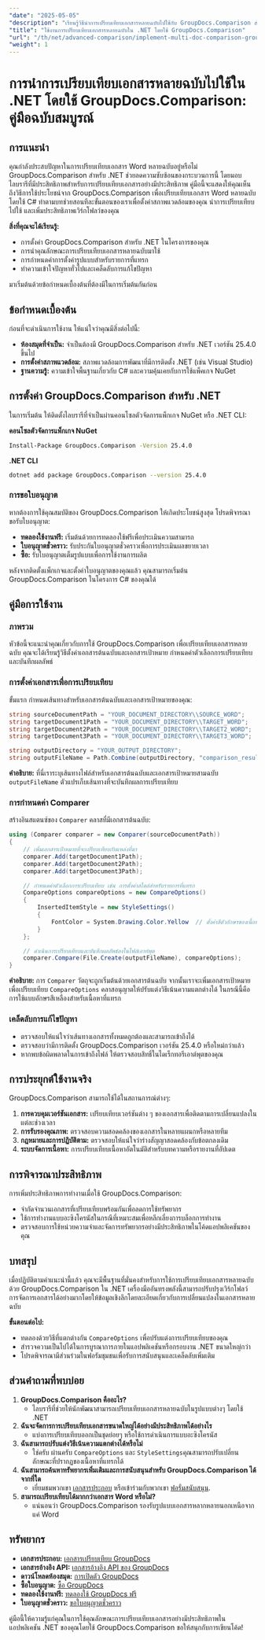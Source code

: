 ```yaml
---
"date": "2025-05-05"
"description": "เรียนรู้วิธีนำการเปรียบเทียบเอกสารหลายฉบับไปใช้กับ GroupDocs.Comparison สำหรับ .NET คู่มือนี้ครอบคลุมถึงการตั้งค่า การกำหนดค่า และการใช้งานจริง"
"title": "ใช้งานการเปรียบเทียบเอกสารหลายฉบับใน .NET โดยใช้ GroupDocs.Comparison"
"url": "/th/net/advanced-comparison/implement-multi-doc-comparison-groupdocs-net/"
"weight": 1
---
```


# การนำการเปรียบเทียบเอกสารหลายฉบับไปใช้ใน .NET โดยใช้ GroupDocs.Comparison: คู่มือฉบับสมบูรณ์

## การแนะนำ

คุณกำลังประสบปัญหาในการเปรียบเทียบเอกสาร Word หลายฉบับอยู่หรือไม่ GroupDocs.Comparison สำหรับ .NET ช่วยลดความซับซ้อนของกระบวนการนี้ โดยมอบไลบรารีที่มีประสิทธิภาพสำหรับการเปรียบเทียบเอกสารอย่างมีประสิทธิภาพ คู่มือนี้จะแสดงให้คุณเห็นถึงวิธีการใช้ประโยชน์จาก GroupDocs.Comparison เพื่อเปรียบเทียบเอกสาร Word หลายฉบับโดยใช้ C# ทำตามบทช่วยสอนทีละขั้นตอนของเราเพื่อตั้งค่าสภาพแวดล้อมของคุณ นำการเปรียบเทียบไปใช้ และเพิ่มประสิทธิภาพเวิร์กโฟลว์ของคุณ

**สิ่งที่คุณจะได้เรียนรู้:**
- การตั้งค่า GroupDocs.Comparison สำหรับ .NET ในโครงการของคุณ
- การนำคุณลักษณะการเปรียบเทียบเอกสารหลายฉบับมาใช้
- การกำหนดค่าการตั้งค่ารูปแบบสำหรับรายการที่แทรก
- ทำความเข้าใจปัญหาทั่วไปและเคล็ดลับการแก้ไขปัญหา

มาเริ่มต้นด้วยข้อกำหนดเบื้องต้นที่ต้องมีในการเริ่มต้นกันก่อน

## ข้อกำหนดเบื้องต้น

ก่อนที่จะดำเนินการใช้งาน ให้แน่ใจว่าคุณมีสิ่งต่อไปนี้:
- **ห้องสมุดที่จำเป็น:** จำเป็นต้องมี GroupDocs.Comparison สำหรับ .NET เวอร์ชัน 25.4.0 ขึ้นไป
- **การตั้งค่าสภาพแวดล้อม:** สภาพแวดล้อมการพัฒนาที่มีการติดตั้ง .NET (เช่น Visual Studio)
- **ฐานความรู้:** ความเข้าใจพื้นฐานเกี่ยวกับ C# และความคุ้นเคยกับการใช้แพ็คเกจ NuGet

## การตั้งค่า GroupDocs.Comparison สำหรับ .NET

ในการเริ่มต้น ให้ติดตั้งไลบรารีที่จำเป็นผ่านคอนโซลตัวจัดการแพ็กเกจ NuGet หรือ .NET CLI:

**คอนโซลตัวจัดการแพ็กเกจ NuGet**
```bash
Install-Package GroupDocs.Comparison -Version 25.4.0
```

**.NET CLI**
```bash
dotnet add package GroupDocs.Comparison --version 25.4.0
```

### การขอใบอนุญาต

หากต้องการใช้คุณสมบัติของ GroupDocs.Comparison ให้เกิดประโยชน์สูงสุด โปรดพิจารณาขอรับใบอนุญาต:
- **ทดลองใช้งานฟรี:** เริ่มต้นด้วยการทดลองใช้ฟรีเพื่อประเมินความสามารถ
- **ใบอนุญาตชั่วคราว:** รับประกันใบอนุญาตชั่วคราวเพื่อการประเมินผลขยายเวลา
- **ซื้อ:** รับใบอนุญาตเต็มรูปแบบเพื่อการใช้งานการผลิต

หลังจากติดตั้งแพ็กเกจและตั้งค่าใบอนุญาตของคุณแล้ว คุณสามารถเริ่มต้น GroupDocs.Comparison ในโครงการ C# ของคุณได้

## คู่มือการใช้งาน

### ภาพรวม
หัวข้อนี้จะแนะนำคุณเกี่ยวกับการใช้ GroupDocs.Comparison เพื่อเปรียบเทียบเอกสารหลายฉบับ คุณจะได้เรียนรู้วิธีตั้งค่าเอกสารต้นฉบับและเอกสารเป้าหมาย กำหนดค่าตัวเลือกการเปรียบเทียบ และบันทึกผลลัพธ์

### การตั้งค่าเอกสารเพื่อการเปรียบเทียบ
ขั้นแรก กำหนดเส้นทางสำหรับเอกสารต้นฉบับและเอกสารเป้าหมายของคุณ:
```csharp
string sourceDocumentPath = "YOUR_DOCUMENT_DIRECTORY\\SOURCE_WORD";
string targetDocument1Path = "YOUR_DOCUMENT_DIRECTORY\\TARGET_WORD";
string targetDocument2Path = "YOUR_DOCUMENT_DIRECTORY\\TARGET2_WORD";
string targetDocument3Path = "YOUR_DOCUMENT_DIRECTORY\\TARGET3_WORD";

string outputDirectory = "YOUR_OUTPUT_DIRECTORY";
string outputFileName = Path.Combine(outputDirectory, "comparison_result.docx");
```
**คำอธิบาย:** ที่นี่เราระบุเส้นทางไฟล์สำหรับเอกสารต้นฉบับและเอกสารเป้าหมายสามฉบับ `outputFileName` ตัวแปรเก็บเส้นทางที่จะบันทึกผลการเปรียบเทียบ

### การกำหนดค่า Comparer
สร้างอินสแตนซ์ของ `Comparer` คลาสที่มีเอกสารต้นฉบับ:
```csharp
using (Comparer comparer = new Comparer(sourceDocumentPath))
{
    // เพิ่มเอกสารเป้าหมายที่จะเปรียบเทียบกับแหล่งที่มา
    comparer.Add(targetDocument1Path);
    comparer.Add(targetDocument2Path);
    comparer.Add(targetDocument3Path);

    // กำหนดค่าตัวเลือกการเปรียบเทียบ เช่น การตั้งค่าสไตล์สำหรับรายการที่แทรก
    CompareOptions compareOptions = new CompareOptions()
    {
        InsertedItemStyle = new StyleSettings()
        {
            FontColor = System.Drawing.Color.Yellow  // ตั้งค่าสีตัวอักษรของเนื้อหาที่แทรกเป็นสีเหลือง
        }
    };

    // ดำเนินการเปรียบเทียบและบันทึกผลลัพธ์ลงในไฟล์เอาท์พุต
    comparer.Compare(File.Create(outputFileName), compareOptions);
}
```
**คำอธิบาย:** การ `Comparer` วัตถุจะถูกเริ่มต้นด้วยเอกสารต้นฉบับ จากนั้นเราจะเพิ่มเอกสารเป้าหมายเพื่อเปรียบเทียบ `CompareOptions` คลาสอนุญาตให้ปรับแต่งวิธีเน้นความแตกต่างได้ ในกรณีนี้คือ การใช้แบบอักษรสีเหลืองสำหรับเนื้อหาที่แทรก

### เคล็ดลับการแก้ไขปัญหา
- ตรวจสอบให้แน่ใจว่าเส้นทางเอกสารทั้งหมดถูกต้องและสามารถเข้าถึงได้
- ตรวจสอบว่ามีการติดตั้ง GroupDocs.Comparison เวอร์ชัน 25.4.0 หรือใหม่กว่าแล้ว
- หากพบข้อผิดพลาดในการเข้าถึงไฟล์ ให้ตรวจสอบสิทธิ์ในไดเร็กทอรีเอาต์พุตของคุณ

## การประยุกต์ใช้งานจริง
GroupDocs.Comparison สามารถใช้ได้ในสถานการณ์ต่างๆ:
1. **การควบคุมเวอร์ชันเอกสาร:** เปรียบเทียบเวอร์ชันต่าง ๆ ของเอกสารเพื่อติดตามการเปลี่ยนแปลงในแต่ละช่วงเวลา
2. **การรับรองคุณภาพ:** ตรวจสอบความสอดคล้องของเอกสารในหลายแผนกหรือหลายทีม
3. **กฎหมายและการปฏิบัติตาม:** ตรวจสอบให้แน่ใจว่าร่างสัญญาสอดคล้องกับข้อตกลงเดิม
4. **ระบบจัดการเนื้อหา:** การเปรียบเทียบเนื้อหาอัตโนมัติสำหรับบทความหรือรายงานที่อัปเดต

## การพิจารณาประสิทธิภาพ
การเพิ่มประสิทธิภาพการทำงานเมื่อใช้ GroupDocs.Comparison:
- จำกัดจำนวนเอกสารที่เปรียบเทียบพร้อมกันเพื่อลดการใช้ทรัพยากร
- ใช้การทำงานแบบอะซิงโครนัสในกรณีที่เหมาะสมเพื่อหลีกเลี่ยงการบล็อกการทำงาน
- ตรวจสอบการใช้หน่วยความจำและจัดการทรัพยากรอย่างมีประสิทธิภาพในโค้ดแอปพลิเคชันของคุณ

## บทสรุป
เมื่อปฏิบัติตามคำแนะนำนี้แล้ว คุณจะมีพื้นฐานที่มั่นคงสำหรับการใช้การเปรียบเทียบเอกสารหลายฉบับด้วย GroupDocs.Comparison ใน .NET เครื่องมืออันทรงพลังนี้สามารถปรับปรุงเวิร์กโฟลว์การจัดการเอกสารได้อย่างมากโดยให้ข้อมูลเชิงลึกโดยละเอียดเกี่ยวกับการเปลี่ยนแปลงในเอกสารหลายฉบับ

**ขั้นตอนต่อไป:**
- ทดลองด้วยวิธีที่แตกต่างกัน `CompareOptions` เพื่อปรับแต่งการเปรียบเทียบของคุณ
- สำรวจความเป็นไปได้ในการบูรณาการภายในแอปพลิเคชันหรือกรอบงาน .NET ขนาดใหญ่กว่า
- โปรดพิจารณามีส่วนร่วมในฟอรัมชุมชนเพื่อรับการสนับสนุนและเคล็ดลับเพิ่มเติม

## ส่วนคำถามที่พบบ่อย
1. **GroupDocs.Comparison คืออะไร?**
   - ไลบรารีที่ช่วยให้นักพัฒนาสามารถเปรียบเทียบเอกสารหลายฉบับในรูปแบบต่างๆ โดยใช้ .NET
2. **ฉันจะจัดการการเปรียบเทียบเอกสารขนาดใหญ่ได้อย่างมีประสิทธิภาพได้อย่างไร**
   - แบ่งการเปรียบเทียบออกเป็นชุดย่อยๆ หรือใช้การดำเนินการแบบอะซิงโครนัส
3. **ฉันสามารถปรับแต่งวิธีเน้นความแตกต่างได้หรือไม่**
   - ใช่ครับ ผ่านครับ `CompareOptions` และ `StyleSettings`คุณสามารถปรับเปลี่ยนลักษณะที่ปรากฏของเนื้อหาที่แทรกได้
4. **ฉันสามารถค้นหาทรัพยากรเพิ่มเติมและการสนับสนุนสำหรับ GroupDocs.Comparison ได้จากที่ใด**
   - เยี่ยมชมพวกเขา [เอกสารประกอบ](https://docs.groupdocs.com/comparison/net/) หรือเข้าร่วมกับพวกเขา [ฟอรั่มสนับสนุน](https://forum-groupdocs.com/c/comparison/).
5. **สามารถเปรียบเทียบได้มากกว่าเอกสาร Word หรือไม่?**
   - แน่นอนว่า GroupDocs.Comparison รองรับรูปแบบเอกสารหลากหลายนอกเหนือจากแค่ Word

## ทรัพยากร
- **เอกสารประกอบ:** [เอกสารเปรียบเทียบ GroupDocs](https://docs.groupdocs.com/comparison/net/)
- **เอกสารอ้างอิง API:** [เอกสารอ้างอิง API ของ GroupDocs](https://reference.groupdocs.com/comparison/net/)
- **ดาวน์โหลดห้องสมุด:** [การเปิดตัว GroupDocs](https://releases.groupdocs.com/comparison/net/)
- **ซื้อใบอนุญาต:** [ซื้อ GroupDocs](https://purchase.groupdocs.com/buy)
- **ทดลองใช้งานฟรี:** [ทดลองใช้ GroupDocs ฟรี](https://releases.groupdocs.com/comparison/net/)
- **ใบอนุญาตชั่วคราว:** [ขอใบอนุญาตชั่วคราว](https://purchase.groupdocs.com/temporary-license/)

คู่มือนี้ให้ความรู้แก่คุณในการใช้คุณลักษณะการเปรียบเทียบเอกสารอย่างมีประสิทธิภาพในแอปพลิเคชัน .NET ของคุณโดยใช้ GroupDocs.Comparison ขอให้สนุกกับการเขียนโค้ด!